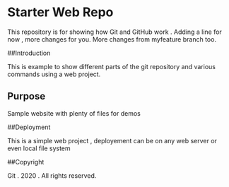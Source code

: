 # Starter Web Repo

This repository is for showing how Git and GitHub work . Adding a line for now , more changes for you.
More changes from myfeature branch too.

##Introduction

This is example to show different parts of the git repository and various commands using a web project.

## Purpose

Sample website with plenty of files for demos

##Deployment

This is a simple web project , deployement can be on any web server or even local file system

##Copyright

Git . 2020 . All rights reserved.
